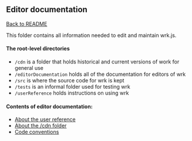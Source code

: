 ## Editor documentation

[Back to README](/README.md)

This folder contains all information needed to edit and maintain wrk.js.

#### The root-level directories
- `/cdn` is a folder that holds historical and current versions of work for general use
- `/editorDocumentation` holds all of the documentation for editors of wrk
- `/src` is where the source code for wrk is kept
- `/tests` is an informal folder used for testing wrk
- `/userReference` holds instructions on using wrk

#### Contents of editor documentation:
- [About the user reference](aboutReference.md)
- [About the /cdn folder](cdn.md)
- [Code conventions](codeConventions.md)